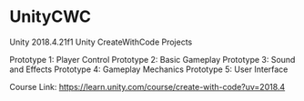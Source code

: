# UnityCWC
Unity 2018.4.21f1 Unity CreateWithCode Projects

Prototype 1: Player Control
Prototype 2: Basic Gameplay
Prototype 3: Sound and Effects
Prototype 4: Gameplay Mechanics
Prototype 5: User Interface

Course Link: https://learn.unity.com/course/create-with-code?uv=2018.4
